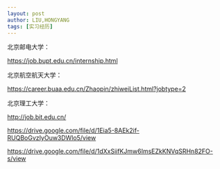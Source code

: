 ```yaml
---
layout: post
author: LIU,HONGYANG
tags: [实习经历]
---
```




北京邮电大学：

https://job.bupt.edu.cn/internship.html



北京航空航天大学：

https://career.buaa.edu.cn/Zhaopin/zhiweiList.html?jobtype=2



北京理工大学：

http://job.bit.edu.cn/



https://drive.google.com/file/d/1Eia5-8AEk2if-RUQBoGvzIyOuw3DWlo5/view

https://drive.google.com/file/d/1dXxSiifKJmw6ImsEZkKNVqSRHn82FO-s/view